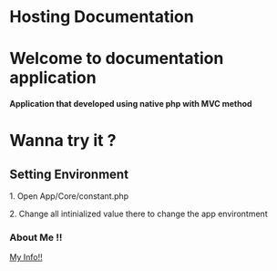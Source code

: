 # Hosting Documentation

<h1>Welcome to documentation application</h1>
<h4>Application that developed using native php with MVC method</h4>

# Wanna try it ?
## Setting Environment

<p>1. Open App/Core/constant.php</p>
<p>2. Change all intinialized value there to change the app environtment</p>

<h3>About Me  !!</h3>
<p> <a href="https://akasa885.github.io" target="__blank"> My Info!! </a></p>